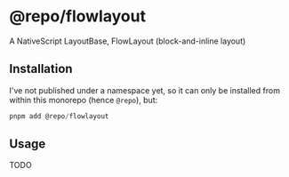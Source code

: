 # @repo/flowlayout

A NativeScript LayoutBase, FlowLayout (block-and-inline layout)

## Installation

I've not published under a namespace yet, so it can only be installed from within this monorepo (hence `@repo`), but:

```javascript
pnpm add @repo/flowlayout
```

## Usage

TODO
